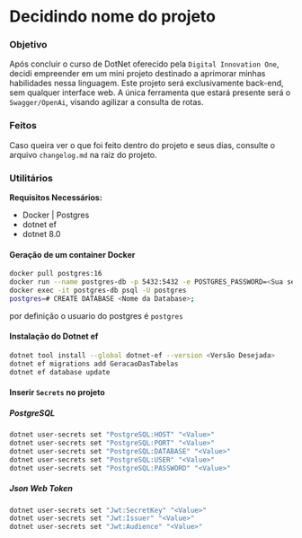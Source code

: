 # Decidindo nome do projeto

### Objetivo

Após concluir o curso de DotNet oferecido pela `Digital Innovation One`, decidi empreender em um mini projeto destinado a aprimorar minhas habilidades nessa linguagem. Este projeto será exclusivamente back-end, sem qualquer interface web. A única ferramenta que estará presente será o `Swagger/OpenAi`, visando agilizar a consulta de rotas.

### Feitos

Caso queira ver o que foi feito dentro do projeto e seus dias, consulte o arquivo `changelog.md` na raiz do projeto.

### Utilitários

<b>Requisitos Necessários:</b>

- Docker | Postgres
- dotnet ef
- dotnet 8.0

#### Geração de um container Docker

```bash
docker pull postgres:16
docker run --name postgres-db -p 5432:5432 -e POSTGRES_PASSWORD=<Sua senha> -d postgres:16
docker exec -it postgres-db psql -U postgres
postgres=# CREATE DATABASE <Nome da Database>;
```

por definição o usuario do postgres é `postgres`

#### Instalação do Dotnet ef

```bash
dotnet tool install --global dotnet-ef --version <Versão Desejada>
dotnet ef migrations add GeracaoDasTabelas
dotnet ef database update
```

#### Inserir `Secrets` no projeto

##### PostgreSQL

```bash
dotnet user-secrets set "PostgreSQL:HOST" "<Value>"
dotnet user-secrets set "PostgreSQL:PORT" "<Value>"
dotnet user-secrets set "PostgreSQL:DATABASE" "<Value>"
dotnet user-secrets set "PostgreSQL:USER" "<Value>"
dotnet user-secrets set "PostgreSQL:PASSWORD" "<Value>"
```

##### Json Web Token

```bash
dotnet user-secrets set "Jwt:SecretKey" "<Value>"
dotnet user-secrets set "Jwt:Issuer" "<Value>"
dotnet user-secrets set "Jwt:Audience" "<Value>"
```
